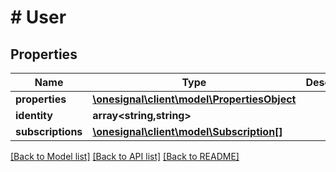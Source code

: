 # # User

## Properties

Name | Type | Description | Notes
------------ | ------------- | ------------- | -------------
**properties** | [**\onesignal\client\model\PropertiesObject**](PropertiesObject.md) |  | [optional]
**identity** | **array<string,string>** |  | [optional]
**subscriptions** | [**\onesignal\client\model\Subscription[]**](Subscription.md) |  | [optional]

[[Back to Model list]](../../README.md#models) [[Back to API list]](../../README.md#endpoints) [[Back to README]](../../README.md)
